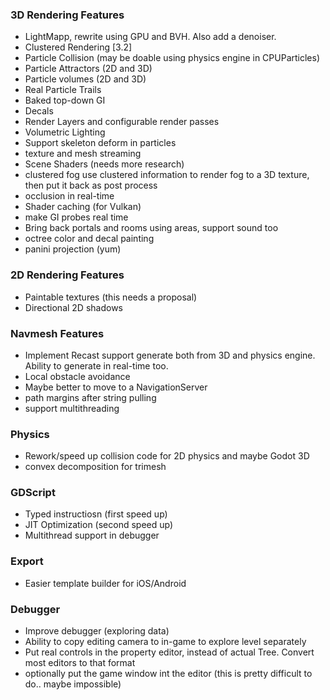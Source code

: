 

### 3D Rendering Features
* LightMapp, rewrite using GPU and BVH. Also add a denoiser.
* Clustered Rendering [3.2]
* Particle Collision (may be doable using physics engine in CPUParticles)
* Particle Attractors (2D and 3D)				
* Particle volumes (2D and 3D)				
* Real Particle Trails				
* Baked top-down GI				
* Decals				
* Render Layers and configurable render passes	
* Volumetric Lighting				
* Support skeleton deform in particles				
* texture and mesh streaming				
* Scene Shaders (needs more research)
* clustered fog	use clustered information to render fog to a 3D texture, then put it back as post process			
* occlusion in real-time
* Shader caching (for Vulkan)				
* make GI probes real time				
* Bring back portals and rooms using areas, support sound too				
* octree color and decal painting				
* panini projection (yum)				

### 2D Rendering Features
* Paintable textures (this needs a proposal)
* Directional 2D shadows				

### Navmesh Features
* Implement Recast support	generate both from 3D and physics engine. Ability to generate in real-time too.			
* Local obstacle avoidance				
* Maybe better to move to a NavigationServer
* path margins after string pulling	
* support multithreading

### Physics				
* Rework/speed up collision code for 2D physics and maybe Godot 3D
* convex decomposition for trimesh				

### GDScript				
* Typed instructiosn (first speed up)
* JIT Optimization (second speed up)	
* Multithread support in debugger				
				
### Export				
* Easier template builder for iOS/Android				

### Debugger				
* Improve debugger (exploring data)
* Ability to copy editing camera to in-game to explore level separately
* Put real controls in the property editor, instead of actual Tree. Convert most editors to that format			
* optionally put the game window int the editor (this is pretty difficult to do.. maybe impossible)

